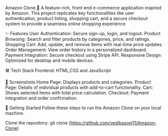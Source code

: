 Amazon Clone 🛒
A feature-rich, front-end e-commerce application inspired by Amazon. This project replicates key functionalities like user authentication, product listing, shopping cart, and a secure checkout system to provide a seamless online shopping experience.

✨ Features
User Authentication: Secure sign-up, login, and logout.
Product Browsing: Search and filter products by categories, price, and ratings.
Shopping Cart: Add, update, and remove items with real-time price updates.
Order Management: View order history in a personalized dashboard.
Payment Integration: Secure checkout using Stripe API.
Responsive Design: Optimized for desktop and mobile devices.

🛠 Tech Stack
Frontend:
HTML,CSS and JavaScript

📸 Screenshots
Home Page: Displays products and categories.
Product Page: Details of individual products with add-to-cart functionality.
Cart: Shows selected items with total price calculation.
Checkout: Payment integration and order confirmation.

🚀 Getting Started
Follow these steps to run the Amazon Clone on your local machine.

Clone the repository:
git clone (https://github.com/vedikasoni11/Amazon-Clone)
